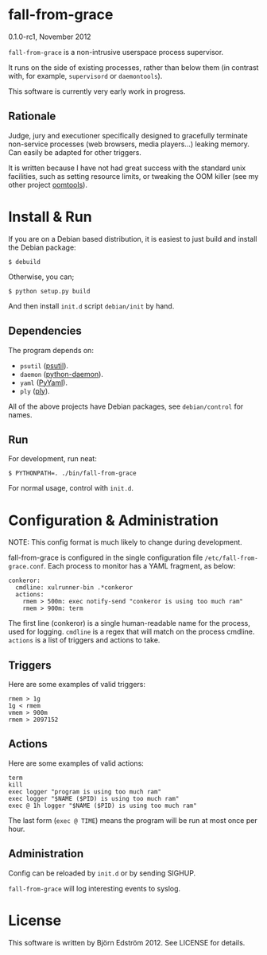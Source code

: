# fall-from-grace
0.1.0-rc1, November 2012

`fall-from-grace` is a non-intrusive userspace process supervisor.

It runs on the side of existing processes, rather than below them (in contrast with, for example, `supervisord` or `daemontools`).

This software is currently very early work in progress.

## Rationale

Judge, jury and executioner specifically designed to gracefully terminate non-service processes (web browsers, media players...) leaking memory. Can easily be adapted for other triggers.

It is written because I have not had great success with the standard unix facilities, such as setting resource limits, or tweaking the OOM killer (see my other project [oomtools](https://github.com/bjornedstrom/oomtools)).

# Install & Run

If you are on a Debian based distribution, it is easiest to just build and install the Debian package:

    $ debuild

Otherwise, you can;

    $ python setup.py build

And then install `init.d` script `debian/init` by hand.

## Dependencies

The program depends on:

- `psutil` ([psutil](http://code.google.com/p/psutil/)).
- `daemon` ([python-daemon](http://pypi.python.org/pypi/python-daemon/)).
- `yaml` ([PyYaml](http://pyyaml.org/)).
- `ply` ([ply](http://www.dabeaz.com/ply/)).

All of the above projects have Debian packages, see `debian/control` for names.

## Run

For development, run neat:

    $ PYTHONPATH=. ./bin/fall-from-grace

For normal usage, control with `init.d`.

# Configuration & Administration

NOTE: This config format is much likely to change during development.

fall-from-grace is configured in the single configuration file `/etc/fall-from-grace.conf`. Each process to monitor has a YAML fragment, as below:

    conkeror:
      cmdline: xulrunner-bin .*conkeror
      actions:
        rmem > 500m: exec notify-send "conkeror is using too much ram"
        rmem > 900m: term

The first line (conkeror) is a single human-readable name for the process, used for logging. `cmdline` is a regex that will match on the process cmdline. `actions` is a list of triggers and actions to take.

## Triggers

Here are some examples of valid triggers:

    rmem > 1g
    1g < rmem
    vmem > 900m
    rmem > 2097152

## Actions

Here are some examples of valid actions:

    term
    kill
    exec logger "program is using too much ram"
    exec logger "$NAME ($PID) is using too much ram"
    exec @ 1h logger "$NAME ($PID) is using too much ram"

The last form (`exec @ TIME`) means the program will be run at most
once per hour.

## Administration

Config can be reloaded by `init.d` or by sending SIGHUP.

`fall-from-grace` will log interesting events to syslog.

# License

This software is written by Björn Edström 2012. See LICENSE for details.
